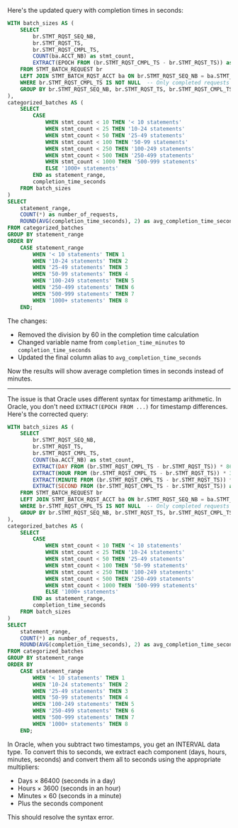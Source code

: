 Here's the updated query with completion times in seconds:

```sql
WITH batch_sizes AS (
    SELECT 
        br.STMT_RQST_SEQ_NB,
        br.STMT_RQST_TS,
        br.STMT_RQST_CMPL_TS,
        COUNT(ba.ACCT_NB) as stmt_count,
        EXTRACT(EPOCH FROM (br.STMT_RQST_CMPL_TS - br.STMT_RQST_TS)) as completion_time_seconds
    FROM STMT_BATCH_REQUEST br
    LEFT JOIN STMT_BATCH_RQST_ACCT ba ON br.STMT_RQST_SEQ_NB = ba.STMT_RQST_SEQ_NB
    WHERE br.STMT_RQST_CMPL_TS IS NOT NULL  -- Only completed requests
    GROUP BY br.STMT_RQST_SEQ_NB, br.STMT_RQST_TS, br.STMT_RQST_CMPL_TS
),
categorized_batches AS (
    SELECT 
        CASE 
            WHEN stmt_count < 10 THEN '< 10 statements'
            WHEN stmt_count < 25 THEN '10-24 statements'
            WHEN stmt_count < 50 THEN '25-49 statements'
            WHEN stmt_count < 100 THEN '50-99 statements'
            WHEN stmt_count < 250 THEN '100-249 statements'
            WHEN stmt_count < 500 THEN '250-499 statements'
            WHEN stmt_count < 1000 THEN '500-999 statements'
            ELSE '1000+ statements'
        END as statement_range,
        completion_time_seconds
    FROM batch_sizes
)
SELECT 
    statement_range,
    COUNT(*) as number_of_requests,
    ROUND(AVG(completion_time_seconds), 2) as avg_completion_time_seconds
FROM categorized_batches
GROUP BY statement_range
ORDER BY 
    CASE statement_range
        WHEN '< 10 statements' THEN 1
        WHEN '10-24 statements' THEN 2
        WHEN '25-49 statements' THEN 3
        WHEN '50-99 statements' THEN 4
        WHEN '100-249 statements' THEN 5
        WHEN '250-499 statements' THEN 6
        WHEN '500-999 statements' THEN 7
        WHEN '1000+ statements' THEN 8
    END;
```

The changes:
- Removed the division by 60 in the completion time calculation
- Changed variable name from `completion_time_minutes` to `completion_time_seconds`
- Updated the final column alias to `avg_completion_time_seconds`

Now the results will show average completion times in seconds instead of minutes.

***

The issue is that Oracle uses different syntax for timestamp arithmetic. In Oracle, you don't need `EXTRACT(EPOCH FROM ...)` for timestamp differences. Here's the corrected query:

```sql
WITH batch_sizes AS (
    SELECT 
        br.STMT_RQST_SEQ_NB,
        br.STMT_RQST_TS,
        br.STMT_RQST_CMPL_TS,
        COUNT(ba.ACCT_NB) as stmt_count,
        EXTRACT(DAY FROM (br.STMT_RQST_CMPL_TS - br.STMT_RQST_TS)) * 86400 + 
        EXTRACT(HOUR FROM (br.STMT_RQST_CMPL_TS - br.STMT_RQST_TS)) * 3600 + 
        EXTRACT(MINUTE FROM (br.STMT_RQST_CMPL_TS - br.STMT_RQST_TS)) * 60 + 
        EXTRACT(SECOND FROM (br.STMT_RQST_CMPL_TS - br.STMT_RQST_TS)) as completion_time_seconds
    FROM STMT_BATCH_REQUEST br
    LEFT JOIN STMT_BATCH_RQST_ACCT ba ON br.STMT_RQST_SEQ_NB = ba.STMT_RQST_SEQ_NB
    WHERE br.STMT_RQST_CMPL_TS IS NOT NULL  -- Only completed requests
    GROUP BY br.STMT_RQST_SEQ_NB, br.STMT_RQST_TS, br.STMT_RQST_CMPL_TS
),
categorized_batches AS (
    SELECT 
        CASE 
            WHEN stmt_count < 10 THEN '< 10 statements'
            WHEN stmt_count < 25 THEN '10-24 statements'
            WHEN stmt_count < 50 THEN '25-49 statements'
            WHEN stmt_count < 100 THEN '50-99 statements'
            WHEN stmt_count < 250 THEN '100-249 statements'
            WHEN stmt_count < 500 THEN '250-499 statements'
            WHEN stmt_count < 1000 THEN '500-999 statements'
            ELSE '1000+ statements'
        END as statement_range,
        completion_time_seconds
    FROM batch_sizes
)
SELECT 
    statement_range,
    COUNT(*) as number_of_requests,
    ROUND(AVG(completion_time_seconds), 2) as avg_completion_time_seconds
FROM categorized_batches
GROUP BY statement_range
ORDER BY 
    CASE statement_range
        WHEN '< 10 statements' THEN 1
        WHEN '10-24 statements' THEN 2
        WHEN '25-49 statements' THEN 3
        WHEN '50-99 statements' THEN 4
        WHEN '100-249 statements' THEN 5
        WHEN '250-499 statements' THEN 6
        WHEN '500-999 statements' THEN 7
        WHEN '1000+ statements' THEN 8
    END;
```

In Oracle, when you subtract two timestamps, you get an INTERVAL data type. To convert this to seconds, we extract each component (days, hours, minutes, seconds) and convert them all to seconds using the appropriate multipliers:
- Days × 86400 (seconds in a day)
- Hours × 3600 (seconds in an hour) 
- Minutes × 60 (seconds in a minute)
- Plus the seconds component

This should resolve the syntax error.
